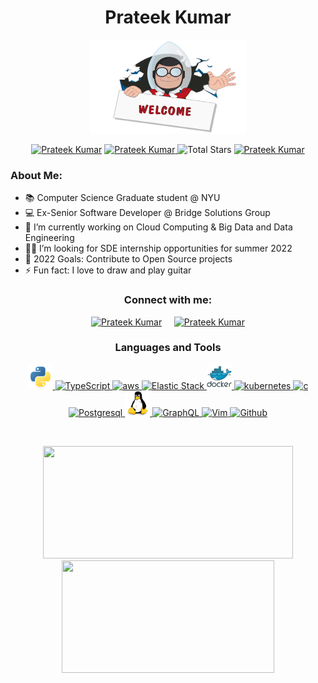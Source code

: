 <h1 align="center">Prateek Kumar </h1>

<p align="center"> 
	<img src="https://github.com/sailikhithk/sailikhithk/blob/master/welcome-1.gif" width="250" height="150">

<p align="center"> 
	<a href="https://github.com/PrateekKumar1709"><img src="https://komarev.com/ghpvc/?username=PrateekKumar1709" alt="Prateek Kumar"/></a>
	<a href="https://github.com/PrateekKumar1709?tab=repositories"><img src="https://badges.pufler.dev/repos/PrateekKumar1709" alt="Prateek Kumar" /> </a>
	<img src="https://img.shields.io/github/stars/PrateekKumar1709?label=Stars" alt="Total Stars">
	<a href="https://prateekkumar1709.github.io/PrateekKumar/"><img src="https://img.shields.io/github/followers/PrateekKumar1709?label=Followers" alt="Prateek Kumar"/> </a>

### About Me:
	
- 📚 Computer Science Graduate student @ NYU 
- 💻 Ex-Senior Software Developer @ Bridge Solutions Group
- 🌱 I’m currently working on Cloud Computing & Big Data and Data Engineering
- 🧑‍💻 I’m looking for SDE internship opportunities for summer 2022 
- 🥅 2022 Goals: Contribute to Open Source projects
- ⚡ Fun fact: I love to draw and play guitar


<h3 align="center">Connect with me:</h3>
<p align="center"> 
	<a href="prateekkumar1709@gmail.com"><img width="45px" src="https://img.shields.io/badge/-sailikhithk?style=social&logo=Gmail&logoColor=red" alt="Prateek Kumar"/></a> &nbsp &nbsp
	<a href="https://www.linkedin.com/in/prateek1709/"><img width="45px" src="https://img.shields.io/badge/--blue?style=social&logo=Linkedin&logoColor=blue" alt="Prateek Kumar" /> </a>

	
<h3 align="center">Languages and Tools </h3>
<p align="center">
  <a href="https://www.python.org" target="_blank">
        <img
            src="https://github.com/devicons/devicon/blob/master/icons/python/python-original.svg"
            alt="python"
            width="40"
            height="40"
        />
    </a>
  <a href="https://www.w3schools.com/cpp/" target="_blank">
        <img
            src="https://upload.wikimedia.org/wikipedia/commons/thumb/4/4c/Typescript_logo_2020.svg/64px-Typescript_logo_2020.svg.png"
            alt="TypeScript"
            width="40"
            height="40"
        />
    </a>
  <a href="https://www.aws.com/" target="_blank">
        <img
            src="https://www.fintechfutures.com/files/2019/12/Amazon-Web-Services-Logo.png"
            alt="aws"
            width="40"
            height="40"
        />
    </a>
	</a>
	<a href="https://www.elastic.co/" target="_blank">
        <img
            src="https://images.contentstack.io/v3/assets/bltefdd0b53724fa2ce/blt5d10f3a91df97d15/5c30744829d13af10bc2abd4/logo-elastic-vertical-reverse.svg"
            alt="Elastic Stack"
            width="40"
            height="40"
        />
    </a>
  <a href="https://www.docker.com/" target="_blank">
        <img
            src="https://github.com/devicons/devicon/blob/master/icons/docker/docker-original-wordmark.svg"
            alt="docker"
            width="40"
            height="40"
        />
    </a>
  <a href="https://kubernetes.io/" target="_blank">
        <img
            src="https://upload.wikimedia.org/wikipedia/commons/thumb/3/39/Kubernetes_logo_without_workmark.svg/84px-Kubernetes_logo_without_workmark.svg.png"
            alt="kubernetes"
            width="40"
            height="40"
        />
    </a>
    <a href="https://databricks.com/glossary/pyspark" target="_blank">
        <img
            src="https://upload.wikimedia.org/wikipedia/commons/thumb/f/f3/Apache_Spark_logo.svg/250px-Apache_Spark_logo.svg.png"
            alt="c"
            width="40"
            height="50"
        />
    </a>
    <a href="https://www.postgresql.org/" target="_blank">
        <img
            src="https://upload.wikimedia.org/wikipedia/commons/thumb/2/29/Postgresql_elephant.svg/220px-Postgresql_elephant.svg.png"
            alt="Postgresql"
            width="40"
            height="40"
        />
    </a>
    </a>
	<a href="https://www.linux.org/" target="_blank">
        <img
            src="https://github.com/devicons/devicon/blob/master/icons/linux/linux-original.svg"
            alt="Linux"
            width="40"
            height="40"
        />
    </a>
	<a href="https://graphql.org/" target="_blank">
        <img
            src="https://upload.wikimedia.org/wikipedia/commons/thumb/1/17/GraphQL_Logo.svg/225px-GraphQL_Logo.svg.png"
            alt="GraphQL"
            width="40"
            height="40"
        />
	<a href="https://www.vim.org/" target="_blank">
        <img
            src="https://upload.wikimedia.org/wikipedia/commons/thumb/9/9f/Vimlogo.svg/64px-Vimlogo.svg.png"
            alt="Vim"
            width="40"
            height="40"
        />
	<a href="https://github.com/" target="_blank">
        <img
            src="https://avatars.githubusercontent.com/u/9919?s=200&v=4"
            alt="Github"
            width="40"
            height="40"
        />
    
	
</p>

<br />
<p align="center">
    <img
        height="180em"
	 width="400em"
        src="https://github-readme-stats.vercel.app/api?username=PrateekKumar1709&show_icons=true&hide_border=true&theme=tokyonight"
    />
    <img
        height="180em"
	width="340em"
        src="https://github-readme-stats.vercel.app/api/top-langs/?username=PrateekKumar1709&show_icons=true&hide_border=true&layout=compact&langs_count=8&theme=tokyonight"
    />
</p>

<!--
**PrateekKumar1709/PrateekKumar1709** is a ✨ _special_ ✨ repository because its `README.md` (this file) appears on your GitHub profile.

Here are some ideas to get you started:

- 🔭 I’m currently working on ...
- 🌱 I’m currently learning ...
- 👯 I’m looking to collaborate on ...
- 🤔 I’m looking for help with ...
- 💬 Ask me about ...
- 📫 How to reach me: ...
- 😄 Pronouns: ...
- ⚡ Fun fact: ...
-->
